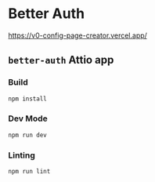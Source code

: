 # Better Auth

https://v0-config-page-creator.vercel.app/

## `better-auth` Attio app

### Build

```bash
npm install
```

### Dev Mode

```bash
npm run dev
```

### Linting

```bash
npm run lint
```

